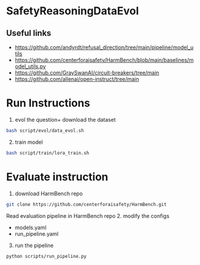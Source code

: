 # SafetyReasoningDataEvol

## Useful links
- https://github.com/andyrdt/refusal_direction/tree/main/pipeline/model_utils
- https://github.com/centerforaisafety/HarmBench/blob/main/baselines/model_utils.py
- https://github.com/GraySwanAI/circuit-breakers/tree/main
- https://github.com/allenai/open-instruct/tree/main

# Run Instructions
1. evol the question+ download the dataset
```bash
bash script/evol/data_evol.sh
```
2. train model
```bash
bash script/train/lora_train.sh
```
# Evaluate instruction
1. download HarmBench repo
```bash
git clone https://github.com/centerforaisafety/HarmBench.git
```
Read evaluation pipeline in HarmBench repo
2. modify the configs
- models.yaml
- run_pipeline.yaml
3. run the pipeline
```bash
python scripts/run_pipeline.py
```
